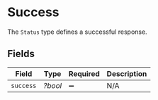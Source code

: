 # Success

The `Status` type defines a successful response.


## Fields

| Field              | Type               | Required           | Description        |
| ------------------ | ------------------ | ------------------ | ------------------ |
| `success`          | *?bool*            | :heavy_minus_sign: | N/A                |